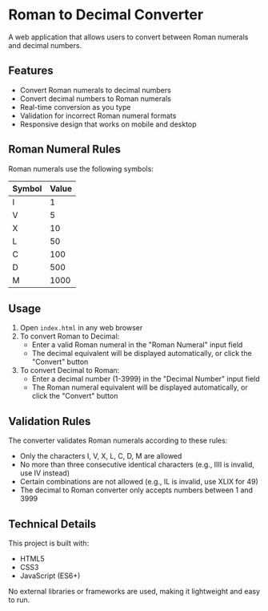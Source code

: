 # Roman to Decimal Converter

A web application that allows users to convert between Roman numerals and decimal numbers.

## Features

- Convert Roman numerals to decimal numbers
- Convert decimal numbers to Roman numerals
- Real-time conversion as you type
- Validation for incorrect Roman numeral formats
- Responsive design that works on mobile and desktop

## Roman Numeral Rules

Roman numerals use the following symbols:

| Symbol | Value |
|--------|-------|
| I      | 1     |
| V      | 5     |
| X      | 10    |
| L      | 50    |
| C      | 100   |
| D      | 500   |
| M      | 1000  |

## Usage

1. Open `index.html` in any web browser
2. To convert Roman to Decimal:
   - Enter a valid Roman numeral in the "Roman Numeral" input field
   - The decimal equivalent will be displayed automatically, or click the "Convert" button
3. To convert Decimal to Roman:
   - Enter a decimal number (1-3999) in the "Decimal Number" input field
   - The Roman numeral equivalent will be displayed automatically, or click the "Convert" button

## Validation Rules

The converter validates Roman numerals according to these rules:
- Only the characters I, V, X, L, C, D, M are allowed
- No more than three consecutive identical characters (e.g., IIII is invalid, use IV instead)
- Certain combinations are not allowed (e.g., IL is invalid, use XLIX for 49)
- The decimal to Roman converter only accepts numbers between 1 and 3999

## Technical Details

This project is built with:
- HTML5
- CSS3
- JavaScript (ES6+)

No external libraries or frameworks are used, making it lightweight and easy to run.